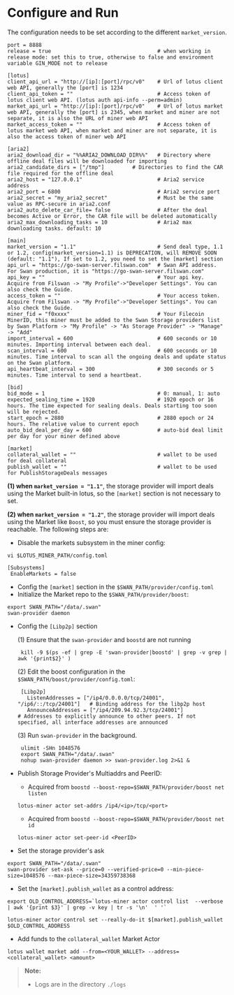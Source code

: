 # Configure and Run

The configuration needs to be set according to the different `market_version`.

```
port = 8888
release = true                                  # when working in release mode: set this to true, otherwise to false and environment variable GIN_MODE not to release

[lotus]
client_api_url = "http://[ip]:[port]/rpc/v0"    # Url of lotus client web API, generally the [port] is 1234
client_api_token = ""                           # Access token of lotus client web API. (lotus auth api-info --perm=admin)
market_api_url = "http://[ip]:[port]/rpc/v0"   	# Url of lotus market web API, generally the [port] is 2345, when market and miner are not separate, it is also the URL of miner web API
market_access_token = ""                        # Access token of lotus market web API, when market and miner are not separate, it is also the access token of miner web API

[aria2]
aria2_download_dir = "%%ARIA2_DOWNLOAD_DIR%%"   # Directory where offline deal files will be downloaded for importing
aria2_candidate_dirs = ["/tmp"]			# Directories to find the CAR file required for the offline deal
aria2_host = "127.0.0.1"                        # Aria2 service address
aria2_port = 6800                               # Aria2 service port
aria2_secret = "my_aria2_secret"                # Must be the same value as RPC-secure in aria2.conf
aria2_auto_delete_car_file= false               # After the deal becomes Active or Error, the CAR file will be deleted automatically
aria2_max_downloading_tasks = 10                # Aria2 max downloading tasks. default: 10

[main]
market_version = "1.1"                          # Send deal type, 1.1 or 1.2, config(market_version=1.1) is DEPRECATION, will REMOVE SOON (default: "1.1"), If set to 1.2, you need to set the [market] section
api_url = "https://go-swan-server.filswan.com"  # Swan API address. For Swan production, it is "https://go-swan-server.filswan.com"
api_key = ""                                    # Your api key. Acquire from Filswan -> "My Profile"->"Developer Settings". You can also check the Guide.
access_token = ""                               # Your access token. Acquire from Filswan -> "My Profile"->"Developer Settings". You can also check the Guide.
miner_fid = "f0xxxx"                            # Your Filecoin MinerID, this miner must be added to the Swan Storage providers list by Swan Platform -> "My Profile" -> "As Storage Provider" -> "Manage" -> "Add"
import_interval = 600                           # 600 seconds or 10 minutes. Importing interval between each deal.
scan_interval = 600                             # 600 seconds or 10 minutes. Time interval to scan all the ongoing deals and update status on the Swan platform.
api_heartbeat_interval = 300                    # 300 seconds or 5 minutes. Time interval to send a heartbeat.

[bid]
bid_mode = 1                                    # 0: manual, 1: auto
expected_sealing_time = 1920                    # 1920 epoch or 16 hours. The time expected for sealing deals. Deals starting too soon will be rejected.
start_epoch = 2880                              # 2880 epoch or 24 hours. The relative value to current epoch
auto_bid_deal_per_day = 600                     # auto-bid deal limit per day for your miner defined above

[market]
collateral_wallet = ""                          # wallet to be used for deal collateral
publish_wallet = ""                             # wallet to be used for PublishStorageDeals messages
```

**(1) when `market_version = "1.1"`**, the storage provider will import deals using the Market built-in lotus, so the `[market]` section is not necessary to set.

**(2) when `market_version = "1.2"`**, the storage provider will import deals using the Market like `Boost`, so you must ensure the storage provider is reachable. The following steps are:

* Disable the markets subsystem in the miner config:

```
vi $LOTUS_MINER_PATH/config.toml
```

```
[Subsystems] 
 EnableMarkets = false
```

* Config the `[market]` section in the `$SWAN_PATH/provider/config.toml`
* Initialize the Market repo to the `$SWAN_PATH/provider/boost`:

```
export SWAN_PATH="/data/.swan"
swan-provider daemon 
```

*   Config the `[Libp2p]` section

    (1) Ensure that the `swan-provider` and `boostd` are not running

    ```
     kill -9 $(ps -ef | grep -E 'swan-provider|boostd' | grep -v grep | awk '{print$2}' )
    ```

    (2) Edit the boost configuration in the `$SWAN_PATH/boost/provider/config.toml`:

    ```
     [Libp2p]
       ListenAddresses = ["/ip4/0.0.0.0/tcp/24001", "/ip6/::/tcp/24001"]   # Binding address for the libp2p host
       AnnounceAddresses = ["/ip4/209.94.92.3/tcp/24001"]                  # Addresses to explicitly announce to other peers. If not specified, all interface addresses are announced
    ```

    (3) Run `swan-provider` in the background.

    ```
     ulimit -SHn 1048576
     export SWAN_PATH="/data/.swan"
     nohup swan-provider daemon >> swan-provider.log 2>&1 & 
    ```
*   Publish Storage Provider's Multiaddrs and PeerID:

    * Acquired from `boostd --boost-repo=$SWAN_PATH/provider/boost net listen`

    ```
    lotus-miner actor set-addrs /ip4/<ip>/tcp/<port>   
    ```

    * Acquired from `boostd --boost-repo=$SWAN_PATH/provider/boost net id`

    ```
    lotus-miner actor set-peer-id <PeerID> 
    ```
* Set the storage provider's ask

```
export SWAN_PATH="/data/.swan"
swan-provider set-ask --price=0 --verified-price=0 --min-piece-size=1048576 --max-piece-size=34359738368
```

* Set the `[market].publish_wallet` as a control address:

```
export OLD_CONTROL_ADDRESS=`lotus-miner actor control list  --verbose | awk '{print $3}' | grep -v key | tr -s '\n'  ' '`
```

```
lotus-miner actor control set --really-do-it $[market].publish_wallet $OLD_CONTROL_ADDRESS
```

* Add funds to the `collateral_wallet` Market Actor

```
lotus wallet market add --from=<YOUR_WALLET> --address=<collateral_wallet> <amount>
```

> **Note:**
>
> * Logs are in the directory `./logs`
